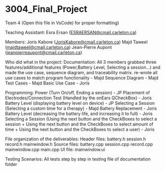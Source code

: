 # 3004_Final_Project

Team 4 (Open this file in VsCode) for proper formatting)

Teaching Assistant: Esra Ersan (ESRAERSAN@cmail.carleton.ca)

Members: 
   Joris Kabore (JorisKabore@cmail.carleton.ca)
   Majd Taweel (majdtaweel@cmail.carleton.ca) 
   Jean-Pierre Aupont (jeanpierreaupont@cmail.carleton.ca)

Who did what in the project: 
   Documentation:
      All 3 members grabbed three features/additional features (Power,Battery Level, Selecting a session...) and made the use case, sequence diagram, and traceability matrix.
      re-wrote all use cases to match program functionality - Majd
      Sequence Diagram - Majd
      Test Cases - Majd
      Basic Use Case - Joris
      
   Programming:
      Power (Turn On/off, Ending a session) - JP
      Placement of Electrodes/Connection Test (Handled by the onEars QCheckBox) - Joris
      Battery Level (displaying battery level on device) - JP
      Selecting a Session (Selecting a custom time for a therapy) - Majd
      Battery Replacement - Joris
      Battery Level (decreasing the battery life, and increasing it to full) - Joris
      Selecting a Session (Using the next button and the CheckBoxes to select a session + 
                           Using the next button and the CheckBoxes to select amount of time +
                           Using the next button and the CheckBoxes to select a user) - Joris
      
      

File organization of the deliverables:
    Header files:
        battery.h
        session.h
        record.h
        mainwindow.h
    Source files:
        battery.cpp
        session.cpp
        record.cpp
        mainwindow.cpp
        main.cpp
    UI file:
        mainwindow.ui

Testing Scenarios:
    All tests step by step in testing file of documentation folder 
   
